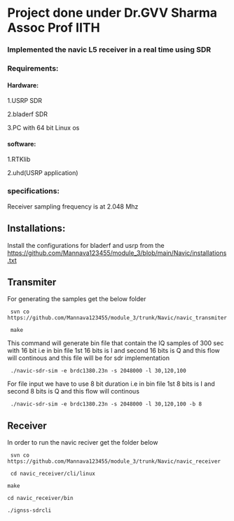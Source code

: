# Project done under Dr.GVV Sharma Assoc Prof IITH

### Implemented the navic L5 receiver in a real time using SDR

### Requirements: 

#### Hardware:
1.USRP SDR

2.bladerf SDR

3.PC with 64 bit Linux os

#### software:

1.RTKlib

2.uhd(USRP application)


### specifications:

Receiver sampling frequency is at 2.048 Mhz


## Installations:

Install the configurations for bladerf and usrp from the https://github.com/Mannava123455/module_3/blob/main/Navic/installations.txt

## Transmiter

For generating the samples get the below folder

```
 svn co https://github.com/Mannava123455/module_3/trunk/Navic/navic_transmiter
```

```
 make
```

This command will generate bin file that contain the IQ samples of 300 sec with 16 bit  i.e in bin file 1st 16 bits is I and second 16 bits is Q and this flow will continous and this file will be for sdr implementation

```
 ./navic-sdr-sim -e brdc1380.23n -s 2048000 -l 30,120,100
```

For file input we have to use 8 bit duration i.e in bin file 1st 8 bits is I and second 8 bits is Q and this flow will continous
```
 ./navic-sdr-sim -e brdc1380.23n -s 2048000 -l 30,120,100 -b 8  

```
## Receiver

In order to run the navic reciver get the folder below

```
 svn co https://github.com/Mannava123455/module_3/trunk/Navic/navic_receiver
```
```
 cd navic_receiver/cli/linux
```

```
make
```
```
cd navic_receiver/bin
```

```
./ignss-sdrcli
```
